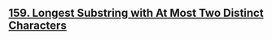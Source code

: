 ## [159. Longest Substring with At Most Two Distinct Characters](https://leetcode.com/problems/longest-substring-with-at-most-two-distinct-characters/)

